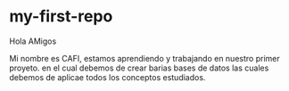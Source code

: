 # my-first-repo

Hola  AMigos 

Mi nombre es CAFI, estamos aprendiendo y trabajando en nuestro primer proyeto.
en el cual debemos de crear barias bases de datos las cuales debemos de aplicae todos los conceptos estudiados.
